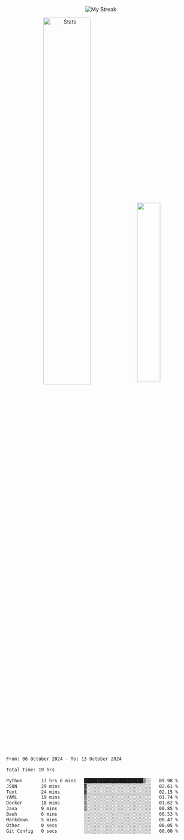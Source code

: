 <p align="center">
<picture>
  <source media="(prefers-color-scheme: dark)" srcset="http://github-readme-streak-stats.herokuapp.com?user=semolik&theme=dark&hide_border=true&background=DD272700">
  <img alt="My Streak" src="http://github-readme-streak-stats.herokuapp.com?user=semolik&hide_border=true">
</picture>
</p>
<div align="center">
  <picture>
    <source media="(prefers-color-scheme: dark)" srcset="https://github-readme-stats.vercel.app/api?username=semolik&show_icons=true&bg_color=DD272700&hide_border=true&theme=dark">
        <img alt="Stats" src="https://github-readme-stats.vercel.app/api?username=semolik&show_icons=true&bg_color=DD272700&hide_border=true" width="50%" >
  </picture>
  <sup>
  <picture>
  <source media="(prefers-color-scheme: dark)" srcset="https://github-readme-stats.vercel.app/api/top-langs/?username=semolik&layout=compact&hide_border=true&bg_color=DD272700&theme=dark">
  <img src="https://github-readme-stats.vercel.app/api/top-langs/?username=semolik&layout=compact&hide_border=true" width="35%" />
  </picture>
  </sup>
</div>
<!--START_SECTION:waka-->

```txt
From: 06 October 2024 - To: 13 October 2024

Total Time: 19 hrs

Python       17 hrs 6 mins   ██████████████████████▒░░   89.98 %
JSON         29 mins         ▓░░░░░░░░░░░░░░░░░░░░░░░░   02.61 %
Text         24 mins         ▓░░░░░░░░░░░░░░░░░░░░░░░░   02.15 %
YAML         19 mins         ▒░░░░░░░░░░░░░░░░░░░░░░░░   01.74 %
Docker       18 mins         ▒░░░░░░░░░░░░░░░░░░░░░░░░   01.62 %
Java         9 mins          ▒░░░░░░░░░░░░░░░░░░░░░░░░   00.85 %
Bash         6 mins          ░░░░░░░░░░░░░░░░░░░░░░░░░   00.53 %
Markdown     5 mins          ░░░░░░░░░░░░░░░░░░░░░░░░░   00.47 %
Other        0 secs          ░░░░░░░░░░░░░░░░░░░░░░░░░   00.05 %
Git Config   0 secs          ░░░░░░░░░░░░░░░░░░░░░░░░░   00.00 %
```

<!--END_SECTION:waka-->

